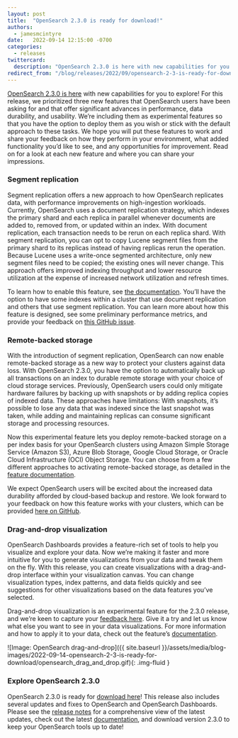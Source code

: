 ```yaml
---
layout: post
title:  "OpenSearch 2.3.0 is ready for download!"
authors:
  - jamesmcintyre
date:   2022-09-14 12:15:00 -0700
categories:
  - releases
twittercard:
  description: "OpenSearch 2.3.0 is here with new capabilities for you to explore! For this release, we prioritized three new features that OpenSearch users have been asking for and that offer significant advances in performance, data durability, and usability. We’re including them as experimental features so that you have the option to deploy them as you wish or stick with the default approach to these tasks."
redirect_from: "/blog/releases/2022/09/opensearch-2-3-is-ready-for-download/"
---
```


[OpenSearch 2.3.0 is here](https://opensearch.org/downloads.html#opensearch) with new capabilities for you to explore! For this release, we prioritized three new features that OpenSearch users have been asking for and that offer significant advances in performance, data durability, and usability. We’re including them as experimental features so that you have the option to deploy them as you wish or stick with the default approach to these tasks. We hope you will put these features to work and share your feedback on how they perform in your environment, what added functionality you’d like to see, and any opportunities for improvement. Read on for a look at each new feature and where you can share your impressions.

### Segment replication

Segment replication offers a new approach to how OpenSearch replicates data, with performance improvements on high-ingestion workloads. Currently, OpenSearch uses a document replication strategy, which indexes the primary shard and each replica in parallel whenever documents are added to, removed from, or updated within an index. With document replication, each transaction needs to be rerun on each replica shard. With segment replication, you can opt to copy Lucene segment files from the primary shard to its replicas instead of having replicas rerun the operation. Because Lucene uses a write-once segmented architecture, only new segment files need to be copied; the existing ones will never change. This approach offers improved indexing throughput and lower resource utilization at the expense of increased network utilization and refresh times. 

To learn how to enable this feature, see [the documentation](https://opensearch.org/docs/latest/opensearch/segment-replication/index/). You’ll have the option to have some indexes within a cluster that use document replication and others that use segment replication. You can learn more about how this feature is designed, see some preliminary performance metrics, and provide your feedback on [this GitHub issue](https://github.com/opensearch-project/OpenSearch/issues/2194). 

### Remote-backed storage

With the introduction of segment replication, OpenSearch can now enable remote-backed storage as a new way to protect your clusters against data loss. With OpenSearch 2.3.0,  you have the option to automatically back up all transactions on an index to durable remote storage with your choice of cloud storage services. Previously, OpenSearch users could only mitigate hardware failures by backing up with snapshots or by adding replica copies of indexed data. These approaches have limitations: With snapshots, it’s possible to lose any data that was indexed since the last snapshot was taken, while adding and maintaining replicas can consume significant storage and processing resources.

Now this experimental feature lets you deploy remote-backed storage on a per index basis for your OpenSearch clusters using Amazon Simple Storage Service (Amazon S3), Azure Blob Storage, Google Cloud Storage, or Oracle Cloud Infrastructure (OCI) Object Storage. You can choose from a few different approaches to activating remote-backed storage, as detailed in the [feature documentation](https://opensearch.org/docs/latest/opensearch/remote).

We expect OpenSearch users will be excited about the increased data durability afforded by cloud-based backup and restore. We  look forward to your feedback on how this feature works with your clusters, which can be provided [here on GitHub](https://github.com/opensearch-project/OpenSearch-Dashboards/issues/2337).

### Drag-and-drop visualization

OpenSearch Dashboards provides a feature-rich set of tools to help you visualize and explore your data. Now we’re making it faster and more intuitive for you to generate visualizations from your data and tweak them on the fly. With this release, you can create visualizations with a drag-and-drop interface within your visualization canvas. You can change visualization types, index patterns, and data fields quickly and see suggestions for other visualizations based on the data features you’ve selected. 

Drag-and-drop visualization is an experimental feature for the 2.3.0 release, and we’re keen to capture your [feedback here](https://github.com/opensearch-project/OpenSearch-Dashboards/issues/2280). Give it a try and let us know what else you want to see in your data visualizations. For more information and how to apply it to your data, check out the feature’s [documentation](https://opensearch.org/docs/latest/dashboards/drag-drop-wizard/).

![Image: OpenSearch drag-and-drop]({{ site.baseurl }}/assets/media/blog-images/2022-09-14-opensearch-2-3-is-ready-for-download/opensearch_drag_and_drop.gif){: .img-fluid }

### Explore OpenSearch 2.3.0

OpenSearch 2.3.0 is ready for [download here](https://opensearch.org/downloads.html#opensearch)! This release also includes several updates and fixes to OpenSearch and OpenSearch Dashboards. Please see the [release notes](https://github.com/opensearch-project/opensearch-build/blob/main/release-notes/opensearch-release-notes-2.3.0.md) for a comprehensive view of the latest updates, check out the latest [documentation](https://opensearch.org/docs/latest), and download version 2.3.0 to keep your OpenSearch tools up to date!
